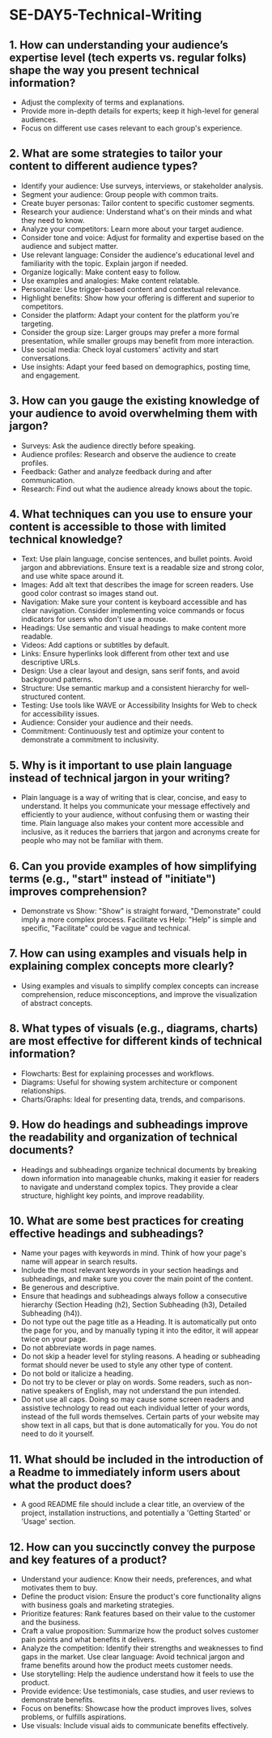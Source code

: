 # SE-DAY5-Technical-Writing

## 1. How can understanding your audience’s expertise level (tech experts vs. regular folks) shape the way you present technical information?
- Adjust the complexity of terms and explanations.
- Provide more in-depth details for experts; keep it high-level for general audiences.
- Focus on different use cases relevant to each group's experience.

## 2. What are some strategies to tailor your content to different audience types?
- Identify your audience: Use surveys, interviews, or stakeholder analysis. 
- Segment your audience: Group people with common traits. 
- Create buyer personas: Tailor content to specific customer segments. 
- Research your audience: Understand what's on their minds and what they need to know. 
- Analyze your competitors: Learn more about your target audience. 
- Consider tone and voice: Adjust for formality and expertise based on the audience and subject matter. 
- Use relevant language: Consider the audience's educational level and familiarity with the topic. Explain jargon if needed. 
- Organize logically: Make content easy to follow. 
- Use examples and analogies: Make content relatable. 
- Personalize: Use trigger-based content and contextual relevance. 
- Highlight benefits: Show how your offering is different and superior to competitors. 
- Consider the platform: Adapt your content for the platform you're targeting. 
- Consider the group size: Larger groups may prefer a more formal presentation, while smaller groups may benefit from more interaction. 
- Use social media: Check loyal customers' activity and start conversations. 
- Use insights: Adapt your feed based on demographics, posting time, and engagement.

## 3. How can you gauge the existing knowledge of your audience to avoid overwhelming them with jargon?
- Surveys: Ask the audience directly before speaking. 
- Audience profiles: Research and observe the audience to create profiles. 
- Feedback: Gather and analyze feedback during and after communication. 
- Research: Find out what the audience already knows about the topic. 

## 4. What techniques can you use to ensure your content is accessible to those with limited technical knowledge?
- Text: Use plain language, concise sentences, and bullet points. Avoid jargon and abbreviations. Ensure text is a readable size and strong color, and use white space around it. 
- Images: Add alt text that describes the image for screen readers. Use good color contrast so images stand out. 
- Navigation: Make sure your content is keyboard accessible and has clear navigation. Consider implementing voice commands or focus indicators for users who don't use a mouse. 
- Headings: Use semantic and visual headings to make content more readable. 
- Videos: Add captions or subtitles by default. 
- Links: Ensure hyperlinks look different from other text and use descriptive URLs. 
- Design: Use a clear layout and design, sans serif fonts, and avoid background patterns. 
- Structure: Use semantic markup and a consistent hierarchy for well-structured content. 
- Testing: Use tools like WAVE or Accessibility Insights for Web to check for accessibility issues. 
- Audience: Consider your audience and their needs. 
- Commitment: Continuously test and optimize your content to demonstrate a commitment to inclusivity. 

## 5. Why is it important to use plain language instead of technical jargon in your writing?
- Plain language is a way of writing that is clear, concise, and easy to understand. It helps you communicate your message effectively and efficiently to your audience, without confusing 
them or wasting their time. Plain language also makes your content more accessible and inclusive, as it reduces the barriers that jargon and acronyms create for people who may not be 
familiar with them.

## 6. Can you provide examples of how simplifying terms (e.g., "start" instead of "initiate") improves comprehension?
- Demonstrate vs Show: "Show" is straight forward, "Demonstrate" could imply a more complex process. Facilitate vs Help: "Help" is simple and specific, "Facilitate" could be vague and technical.  

## 7. How can using examples and visuals help in explaining complex concepts more clearly?
- Using examples and visuals to simplify complex concepts can increase comprehension, reduce misconceptions, and improve the visualization of abstract concepts.

## 8. What types of visuals (e.g., diagrams, charts) are most effective for different kinds of technical information?
- Flowcharts: Best for explaining processes and workflows.
- Diagrams: Useful for showing system architecture or component relationships.
- Charts/Graphs: Ideal for presenting data, trends, and comparisons.

## 9. How do headings and subheadings improve the readability and organization of technical documents?
- Headings and subheadings organize technical documents by breaking down information into manageable chunks, making it easier for readers to navigate and understand complex topics. They provide a clear structure, highlight key points, and improve readability.

## 10. What are some best practices for creating effective headings and subheadings?
- Name your pages with keywords in mind. Think of how your page's name will appear in search results.
- Include the most relevant keywords in your section headings and subheadings, and make sure you cover the main point of the content.
- Be generous and descriptive.
- Ensure that headings and subheadings always follow a consecutive hierarchy (Section Heading (h2), Section Subheading (h3), Detailed Subheading (h4)).
- Do not type out the page title as a Heading. It is automatically put onto the page for you, and by manually typing it into the editor, it will appear twice on your page.
- Do not abbreviate words in page names.
- Do not skip a header level for styling reasons. A heading or subheading format should never be used to style any other type of content.
- Do not bold or italicize a heading.
- Do not try to be clever or play on words. Some readers, such as non-native speakers of English, may not understand the pun intended.
- Do not use all caps. Doing so may cause some screen readers and assistive technology to read out each individual letter of your words, instead of the full words themselves. Certain 
 parts of your website may show text in all caps, but that is done automatically for you. You do not need to do it yourself.

## 11. What should be included in the introduction of a Readme to immediately inform users about what the product does?
- A good README file should include a clear title, an overview of the project, installation instructions, and potentially a 'Getting Started' or 'Usage' section.

## 12. How can you succinctly convey the purpose and key features of a product?
- Understand your audience: Know their needs, preferences, and what motivates them to buy. 
- Define the product vision: Ensure the product's core functionality aligns with business goals and marketing strategies. 
- Prioritize features: Rank features based on their value to the customer and the business. 
- Craft a value proposition: Summarize how the product solves customer pain points and what benefits it delivers. 
- Analyze the competition: Identify their strengths and weaknesses to find gaps in the market. Use clear language: Avoid technical jargon and frame benefits around how the product meets 
 customer needs. 
- Use storytelling: Help the audience understand how it feels to use the product. 
- Provide evidence: Use testimonials, case studies, and user reviews to demonstrate benefits.
- Focus on benefits: Showcase how the product improves lives, solves problems, or fulfills aspirations. 
- Use visuals: Include visual aids to communicate benefits effectively.

